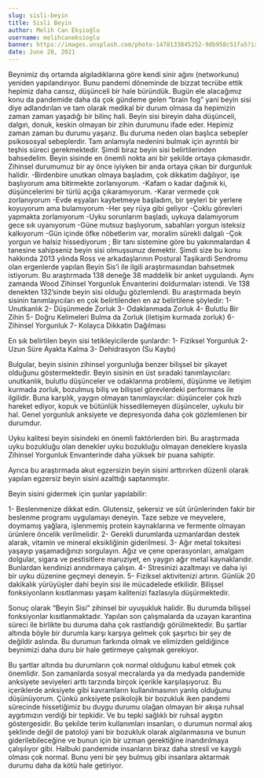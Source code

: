 ```yaml
---
slug: sisli-beyin
title: Sisli Beyin
author: Melih Can Ekşioğlu
username: melihcaneksioglu
banner: https://images.unsplash.com/photo-1478133845252-9db958c51fa5?ixid=MnwxMjA3fDB8MHxzZWFyY2h8MzJ8fGJyYWluJTIwZm9nfGVufDB8fDB8fA%3D%3D&ixlib=rb-1.2.1&auto=format&fit=crop&w=500&q=60
date: June 28, 2021
---
```


Beynimiz dış ortamda algıladıklarına göre kendi sinir ağını (networkunu) yeniden yapılandırıyor. Bunu pandemi döneminde de bizzat tecrübe ettik hepimiz daha cansız, düşünceli bir hale büründük. Bugün ele alacağımız konu da pandemide daha da çok gündeme gelen “brain fog” yani beyin sisi diye adlandırılan ve tam olarak medikal bir durum olmasa da hepimizin zaman zaman yaşadığı bir bilinç hali.
Beyin sisi bireyin daha düşünceli, dalgın, donuk, keskin olmayan bir zihin durumunu ifade eder. Hepimiz zaman zaman bu durumu yaşarız. Bu duruma neden olan başlıca sebepler psikososyal sebeplerdir. Tam anlamıyla nedenini bulmak için ayrıntılı bir teşhis süreci gerekmektedir.
Şimdi biraz beyin sisi belirtilerinden bahsedelim. Beyin sisinde en önemli nokta ani bir şekilde ortaya çıkmasıdır. Zihinsel durumumuz bir ay önce iyiyken bir anda ortaya çıkan bir durgunluk halidir.
 -Birdenbire unutkan olmaya başladım, çok dikkatim dağılıyor, işe başlıyorum ama bitirmekte zorlanıyorum.
 -Kafam o kadar dağınık ki, düşüncelerimi bir türlü açığa çıkaramıyorum.
 -Karar vermede çok zorlanıyorum
 -Evde eşyaları kaybetmeye başladım, bir şeyleri bir yerlere koyuyorum ama bulamıyorum
 -Her şey rüya gibi geliyor
 -Çoklu görevleri yapmakta zorlanıyorum
 -Uyku sorunlarım başladı, uykuya dalamıyorum gece sık uyanıyorum
 -Güne mutsuz başlıyorum, sabahları yorgun isteksiz kalkıyorum
 -Gün içinde öfke nöbetlerim var, moralim sürekli dalgalı
 -Çok yorgun ve halsiz hissediyorum ;
Bir tanı sistemine göre bu yakınmalardan 4 tanesine sahipseniz beyin sisi olmuşsunuz demektir.
 Şimdi size bu konu hakkında 2013 yılında Ross ve arkadaşlarının Postural Taşikardi Sendromu olan ergenlerde yapılan Beyin Sis’i ile ilgili araştırmasından bahsetmek istiyorum. Bu araştırmada 138 deneğe 38 maddelik bir anket uygulandı. Aynı zamanda Wood Zihinsel Yorgunluk Envanterini doldurmaları istendi. Ve 138 denekten 132’sinde beyin sisi olduğu gözlemlendi. 
Bu araştırmada beyin sisinin tanımlayıcıları en çok belirtilenden en az belirtilene şöyledir:
1-	Unutkanlık
2-	Düşünmede Zorluk
3-	Odaklanmada Zorluk
4-	Bulutlu Bir Zihin
5-	Doğru Kelimeleri Bulma da Zorluk (iletişim kurmada zorluk)
6-	Zihinsel Yorgunluk
7-	Kolayca Dikkatin Dağılması



En sık belirtilen beyin sisi tetikleyicilerde şunlardır:
1-	Fiziksel Yorgunluk
2-	Uzun Süre Ayakta Kalma
3-	Dehidrasyon (Su Kaybı)

Bulgular, beyin sisinin zihinsel yorgunluğa benzer bilişsel bir şikayet olduğunu göstermektedir. Beyin sisinin en üst sıradaki tanımlayıcıları: unutkanlık, bulutlu düşünceler ve odaklanma problemi, düşünme ve iletişim kurmada zorluk, bozulmuş biliş ve bilişsel görevlerdeki performans ile ilgilidir. Buna karşılık, yaygın olmayan tanımlayıcılar: düşünceler çok hızlı hareket ediyor, kopuk ve bütünlük hissedilemeyen düşünceler, uykulu bir hal. Genel yorgunluk anksiyete ve depresyonda daha çok gözlemlenen bir durumdur.

Uyku kalitesi beyin sisindeki en önemli faktörlerden biri. Bu araştırmada uyku bozukluğu olan denekler uyku bozukluğu olmayan deneklere kıyasla Zihinsel Yorgunluk Envanterinde daha yüksek bir puana sahiptir. 

Ayrıca bu araştırmada akut egzersizin beyin sisini arttırırken düzenli olarak yapılan egzersiz beyin sisini azalttığı saptanmıştır.

Beyin sisini gidermek için şunlar yapılabilir:

1-	Beslenmenize dikkat edin. Glutensiz, şekersiz ve süt ürünlerinden fakir bir beslenme programı uygulamayı deneyin. Taze sebze ve meyvelere, doymamış yağlara, işlenmemiş protein kaynaklarına ve fermente olmayan ürünlere öncelik verilmelidir.
2-	Gerekli durumlarda uzmanlardan destek alarak, vitamin ve mineral eksikliğinin giderilmesi.
3-	Ağır metal toksitesi yaşayıp yaşamadığınızı sorgulayın. Ağız ve çene operasyonları, amalgam dolgular, sigara ve pestisitlere maruziyet, en yaygın ağır metal kaynaklarıdır.  Bunlardan kendinizi arındırmaya çalışın.
4-	Stresinizi azaltmayı ve daha iyi bir uyku düzenine geçmeyi deneyin.
5-	Fiziksel aktivitenizi artırın. Günlük 20 dakikalık yürüyüşler dahi beyin sisi ile mücadelede etkilidir. Bilişsel fonksiyonların kısıtlanması yaşam kalitenizi fazlasıyla düşürmektedir. 

Sonuç olarak “Beyin Sisi” zihinsel bir uyuşukluk halidir. Bu durumda bilişsel fonksiyonlar kısıtlanmaktadır. Yapılan son çalışmalarda da uzayan karantina süreci ile birlikte bu duruma daha çok rastlandığı görülmektedir. Bu şartlar altında böyle bir durumla karşı karşıya gelmek çok şaşırtıcı bir şey de değildir aslında. Bu durumun farkında olmak ve elimizden geldiğince beynimizi daha duru bir hale getirmeye çalışmak gerekiyor. 

Bu şartlar altında bu durumların çok normal olduğunu kabul etmek çok önemlidir. Son zamanlarda sosyal mecralarda ya da medyada pandemide anksiyete seviyeleri arttı tarzında birçok içerikle karşılaşıyoruz. Bu içeriklerde anksiyete gibi kavramların kullanılmasının yanlış olduğunu düşünüyorum. Çünkü anksiyete psikolojik bir bozukluk iken pandemi sürecinde hissetiğimiz bu duygu durumu olağan olmayan bir akışa ruhsal aygıtımızın verdiği bir tepkidir. Ve bu tepki sağlıklı bir ruhsal aygıtın göstergesidir.  Bu şekilde terim kullanımları insanları, o durumun normal akış şeklinde değil de patoloji yani bir bozukluk olarak algılanmasına ve bunun giderilebileceğine ve bunun için bir uzman gerektiğine inandırılmaya çalışılıyor gibi. Halbuki pandemide insanların biraz daha stresli ve kaygılı olması çok normal. Bunu yeni bir şey bulmuş gibi insanlara aktarmak durumu daha da kötü hale getiriyor. 


